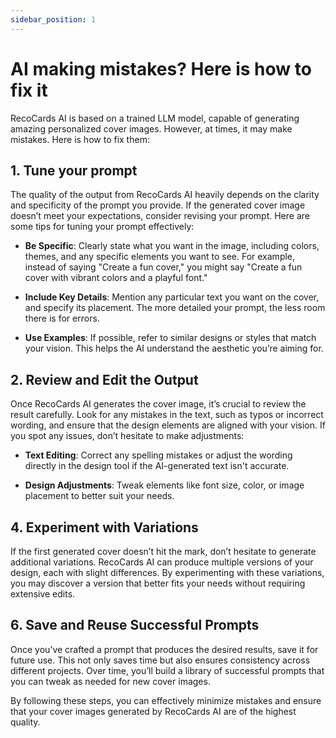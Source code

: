 ```yaml
---
sidebar_position: 1
---
```


# AI making mistakes? Here is how to fix it

RecoCards AI is based on a trained LLM model, capable of generating amazing personalized cover images. However, at times, it may make mistakes. Here is how to fix them:

## 1. Tune your prompt
The quality of the output from RecoCards AI heavily depends on the clarity and specificity of the prompt you provide. If the generated cover image doesn’t meet your expectations, consider revising your prompt. Here are some tips for tuning your prompt effectively:

- **Be Specific**: Clearly state what you want in the image, including colors, themes, and any specific elements you want to see. For example, instead of saying "Create a fun cover," you might say "Create a fun cover with vibrant colors and a playful font."

- **Include Key Details**: Mention any particular text you want on the cover, and specify its placement. The more detailed your prompt, the less room there is for errors.

- **Use Examples**: If possible, refer to similar designs or styles that match your vision. This helps the AI understand the aesthetic you’re aiming for.

## 2. Review and Edit the Output

Once RecoCards AI generates the cover image, it’s crucial to review the result carefully. Look for any mistakes in the text, such as typos or incorrect wording, and ensure that the design elements are aligned with your vision. If you spot any issues, don’t hesitate to make adjustments:

- **Text Editing**: Correct any spelling mistakes or adjust the wording directly in the design tool if the AI-generated text isn't accurate.

- **Design Adjustments**: Tweak elements like font size, color, or image placement to better suit your needs.

## 4. Experiment with Variations

If the first generated cover doesn’t hit the mark, don’t hesitate to generate additional variations. RecoCards AI can produce multiple versions of your design, each with slight differences. By experimenting with these variations, you may discover a version that better fits your needs without requiring extensive edits.

## 6. Save and Reuse Successful Prompts

Once you’ve crafted a prompt that produces the desired results, save it for future use. This not only saves time but also ensures consistency across different projects. Over time, you’ll build a library of successful prompts that you can tweak as needed for new cover images.

By following these steps, you can effectively minimize mistakes and ensure that your cover images generated by RecoCards AI are of the highest quality.